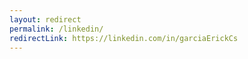 ```yaml
---
layout: redirect 
permalink: /linkedin/
redirectLink: https://linkedin.com/in/garciaErickCs
---
```

